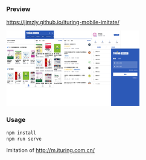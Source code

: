 ### Preview
https://jimzjy.github.io/ituring-mobile-imitate/

<img src="./public/preview.png" width="70%"/>

### Usage
```
npm install
npm run serve
```

Imitation of http://m.ituring.com.cn/